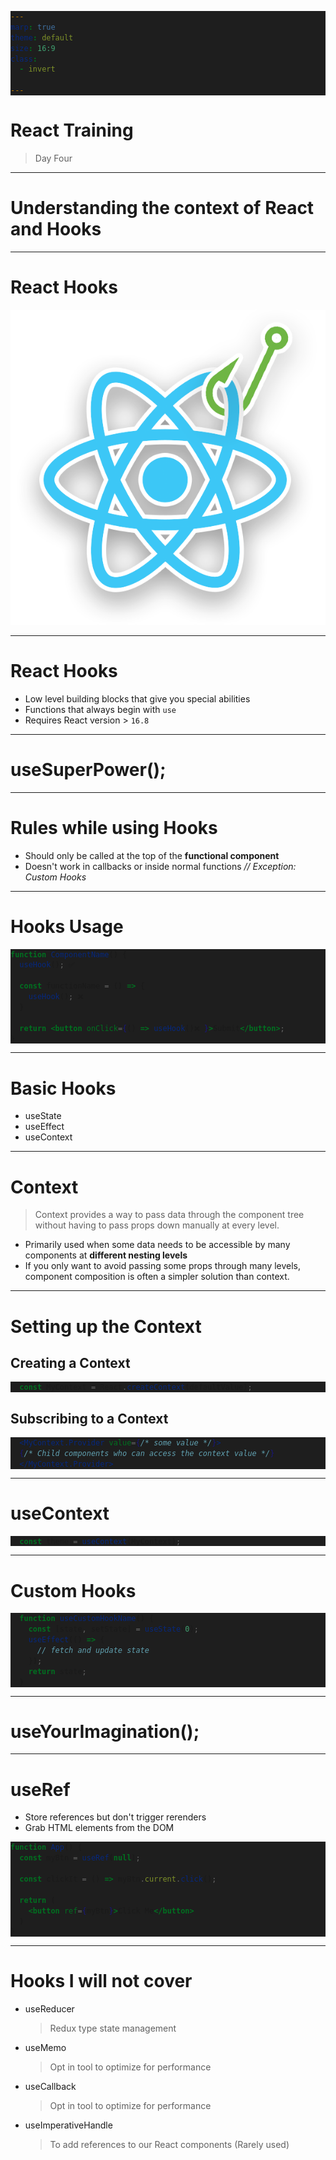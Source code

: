 ```yaml
---
marp: true
theme: default
size: 16:9
class:
  - invert

---
```


<style>
  pre {
    background: #1E1E1E !important;
  }
</style>

# **React** Training
 > Day Four

---

# Understanding the **context** of React and **Hooks**

---

# React **Hooks**
![bg left w:500](img/reactHooks.png)

---

# React Hooks
* Low level building blocks that give you special abilities
* Functions that always begin with `use`
* Requires React version > `16.8`

---
# **use**SuperPower();

---
# Rules while using Hooks
* Should only be called at the top of the **functional component**
* Doesn't work in callbacks or inside normal functions *// Exception: Custom Hooks*

---
# Hooks Usage
```jsx
function ComponentName() {
  useHook(); ✅

  const functionName = () => {
    useHook(); ❌
  }

  return <button onClick={() => useHook()❌ }>Submit</button>;
}
```

---
# Basic Hooks
* useState
* useEffect
* useContext

---

# Context

> Context provides a way to pass data through the component tree without having to pass props down manually at every level.

* Primarily used when some data needs to be accessible by many components at **different nesting levels**
* If you only want to avoid passing some props through many levels, component composition is often a simpler solution than context.

---
# Setting up the Context
## Creating a Context

```jsx
  const MyContext = React.createContext(defaultValue);
```

## Subscribing to a Context

```jsx
  <MyContext.Provider value={/* some value */}>
  {/* Child components who can access the context value */}
  </MyContext.Provider>
```

---

# useContext

```jsx
  const theme = useContext(MyContext);
```

---

# Custom Hooks

```jsx
  function useCustomHookName() {
    const [state, setState] = useState(0);
    useEffect(() => {
      // fetch and update state
    });
    return state;
  }
```

---

# useYour**Imagination**();

---

# useRef
* Store references but don't trigger rerenders
* Grab HTML elements from the DOM
```jsx
function App() {
  const myBtn = useRef(null);

  const clickIt = () => myBtn.current.click();

  return (
    <button ref={myBtn}>Click Me</button>
  )
}

```

---

# Hooks I will not cover

* useReducer
  > Redux type state management
* useMemo
  > Opt in tool to optimize for performance
* useCallback
  > Opt in tool to optimize for performance
* useImperativeHandle
  > To add references to our React components (Rarely used)












